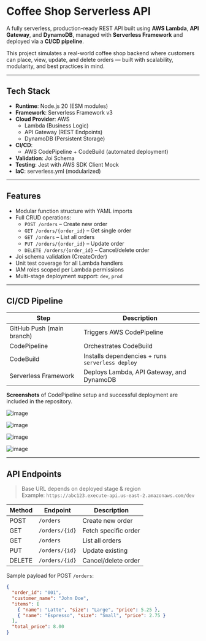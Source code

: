 # Coffee Shop Serverless API

A fully serverless, production-ready REST API built using **AWS Lambda**, **API Gateway**, and **DynamoDB**, managed with **Serverless Framework** and deployed via a **CI/CD pipeline**.

This project simulates a real-world coffee shop backend where customers can place, view, update, and delete orders — built with scalability, modularity, and best practices in mind.

---

## Tech Stack

- **Runtime**: Node.js 20 (ESM modules)
- **Framework**: Serverless Framework v3
- **Cloud Provider**: AWS
  - Lambda (Business Logic)
  - API Gateway (REST Endpoints)
  - DynamoDB (Persistent Storage)
- **CI/CD**:
  - AWS CodePipeline + CodeBuild (automated deployment)
- **Validation**: Joi Schema
- **Testing**: Jest with AWS SDK Client Mock
- **IaC**: serverless.yml (modularized)

---

## Features

- Modular function structure with YAML imports
- Full CRUD operations:
  - `POST /orders` – Create new order
  - `GET /orders/{order_id}` – Get single order
  - `GET /orders` – List all orders
  - `PUT /orders/{order_id}` – Update order
  - `DELETE /orders/{order_id}` – Cancel/delete order
- Joi schema validation (CreateOrder)
- Unit test coverage for all Lambda handlers
- IAM roles scoped per Lambda permissions
- Multi-stage deployment support: `dev`, `prod`

---

## CI/CD Pipeline

| Step                      | Description                                      |
|----------------------------|--------------------------------------------------|
| GitHub Push (main branch)  | Triggers AWS CodePipeline                       |
| CodePipeline               | Orchestrates CodeBuild                          |
| CodeBuild                  | Installs dependencies + runs `serverless deploy` |
| Serverless Framework       | Deploys Lambda, API Gateway, and DynamoDB       |

**Screenshots** of CodePipeline setup and successful deployment are included in the repository.

![image](https://github.com/user-attachments/assets/7fc799fe-004f-427c-8a71-3cad474893d8)

![image](https://github.com/user-attachments/assets/191aace7-66b6-46aa-aa82-483f6dc5e55f)

![image](https://github.com/user-attachments/assets/d1decc3c-26ef-4707-94a3-c48addf28056)

![image](https://github.com/user-attachments/assets/9de9f9c0-b29d-4095-9e02-bcfac2b81797)

---

## API Endpoints

> Base URL depends on deployed stage & region  
> Example: `https://abc123.execute-api.us-east-2.amazonaws.com/dev`

| Method | Endpoint            | Description         |
|--------|---------------------|---------------------|
| POST   | `/orders`           | Create new order    |
| GET    | `/orders/{id}`      | Fetch specific order|
| GET    | `/orders`           | List all orders     |
| PUT    | `/orders/{id}`      | Update existing     |
| DELETE | `/orders/{id}`      | Cancel/delete order |

Sample payload for POST `/orders`:
```json
{
  "order_id": "001",
  "customer_name": "John Doe",
  "items": [
    { "name": "Latte", "size": "Large", "price": 5.25 },
    { "name": "Espresso", "size": "Small", "price": 2.75 }
  ],
  "total_price": 8.00
}
